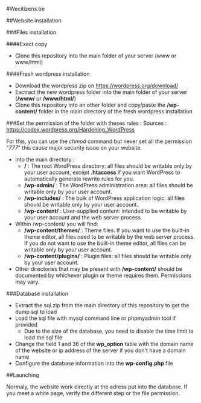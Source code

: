 #Wecitizens.be

##Website installation

###Files installation

####Exact copy
- Clone this repository into the main folder of your server (www or www/html)

####Fresh wordpress installation
- Download the wordpress zip on https://wordpress.org/download/
- Exctract the new wordpress folder into the main folder of your server (**/www/** or **/www/html/**)
- Clone this repository into an other folder and copy/paste the **/wp-content/** folder in the main directory of the fresh wordpress installation

###Set the permission of the folder with theses rules : 
Sources : https://codex.wordpress.org/Hardening_WordPress

For this, you can use the *chmod* command but never set all the permission "*777*" this cause major security issue on your website. 

- Into the main directory :
  - **/** : The root WordPress directory: all files should be writable only by your user account, except **.htaccess** if you want WordPress to automatically generate rewrite rules for you.
  - **/wp-admin/** : The WordPress administration area: all files should be writable only by your user account.
  - **/wp-includes/** : The bulk of WordPress application logic: all files should be writable only by your user account.
  - **/wp-content/** : User-supplied content: intended to be writable by your user account and the web server process.
- Within /wp-content/ you will find:
  - **/wp-content/themes/** : Theme files. If you want to use the built-in theme editor, all files need to be writable by the web server process. If you do not want to use the built-in theme editor, all files can be writable only by your user account.
  - **/wp-content/plugins/** : Plugin files: all files should be writable only by your user account.
- Other directories that may be present with **/wp-content/** should be documented by whichever plugin or theme requires them. Permissions may vary.

###Database installation

- Extract the sql.zip from the main directory of this repository to get the dump sql to load
- Load the sql file with mysql command line or phpmyadmin tool if provided
  - Due to the size of the database, you need to disable the time limit to load the sql file
- Change the field 1 and 36 of the **wp_option** table with the domain name of the website or ip address of the server if you don't have a domain name
- Configure the database information into the **wp-config.php** file


##Launching

Normaly, the website work directly at the adress put into the database. If you meet a white page, verify the different step or the file permission.
